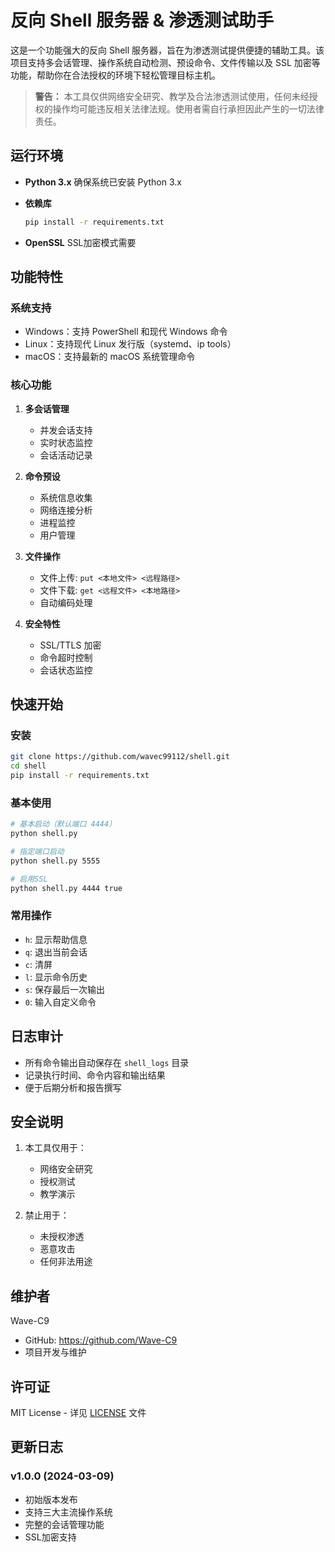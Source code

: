 # 反向 Shell 服务器 & 渗透测试助手

这是一个功能强大的反向 Shell 服务器，旨在为渗透测试提供便捷的辅助工具。该项目支持多会话管理、操作系统自动检测、预设命令、文件传输以及 SSL 加密等功能，帮助你在合法授权的环境下轻松管理目标主机。

> **警告：** 本工具仅供网络安全研究、教学及合法渗透测试使用，任何未经授权的操作均可能违反相关法律法规。使用者需自行承担因此产生的一切法律责任。

## 运行环境

- **Python 3.x**
  确保系统已安装 Python 3.x

- **依赖库**
  ```bash
  pip install -r requirements.txt
  ```

- **OpenSSL**
  SSL加密模式需要

## 功能特性

### 系统支持
- Windows：支持 PowerShell 和现代 Windows 命令
- Linux：支持现代 Linux 发行版（systemd、ip tools）
- macOS：支持最新的 macOS 系统管理命令

### 核心功能
1. **多会话管理**
   - 并发会话支持
   - 实时状态监控
   - 会话活动记录

2. **命令预设**
   - 系统信息收集
   - 网络连接分析
   - 进程监控
   - 用户管理

3. **文件操作**
   - 文件上传: `put <本地文件> <远程路径>`
   - 文件下载: `get <远程文件> <本地路径>`
   - 自动编码处理

4. **安全特性**
   - SSL/TTLS 加密
   - 命令超时控制
   - 会话状态监控

## 快速开始

### 安装
```bash
git clone https://github.com/wavec99112/shell.git
cd shell
pip install -r requirements.txt
```

### 基本使用
```bash
# 基本启动（默认端口 4444）
python shell.py

# 指定端口启动
python shell.py 5555

# 启用SSL
python shell.py 4444 true
```

### 常用操作
- `h`: 显示帮助信息
- `q`: 退出当前会话
- `c`: 清屏
- `l`: 显示命令历史
- `s`: 保存最后一次输出
- `0`: 输入自定义命令

## 日志审计
- 所有命令输出自动保存在 `shell_logs` 目录
- 记录执行时间、命令内容和输出结果
- 便于后期分析和报告撰写

## 安全说明
1. 本工具仅用于：
   - 网络安全研究
   - 授权测试
   - 教学演示

2. 禁止用于：
   - 未授权渗透
   - 恶意攻击
   - 任何非法用途

## 维护者
Wave-C9
- GitHub: https://github.com/Wave-C9
- 项目开发与维护

## 许可证
MIT License - 详见 [LICENSE](LICENSE) 文件

## 更新日志
### v1.0.0 (2024-03-09)
- 初始版本发布
- 支持三大主流操作系统
- 完整的会话管理功能
- SSL加密支持
